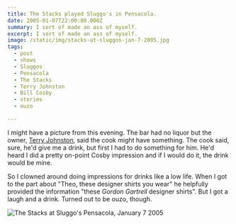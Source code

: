 ```yaml
---
title: The Stacks played Sluggo's in Pensacola.
date: 2005-01-07T22:00:00.000Z
summary: I sort of made an ass of myself.
excerpt: I sort of made an ass of myself.
image: /static/img/stacks-at-sluggos-jan-7-2005.jpg
tags:
  - post
  - shows
  - Sluggos
  - Pensacola
  - The Stacks
  - Terry Johnston
  - Bill Cosby
  - stories
  - ouzo

---
```


I might have a picture from this evening. The bar had no liquor but the owner, [Terry Johnston](https://en.wikipedia.org/wiki/This_Bike_Is_a_Pipe_Bomb), said the cook might have something. The cook said, sure, he'd give me a drink, but first I had to do something for him. He'd heard I did a pretty on-point Cosby impression and if I would do it, the drink would be mine.

So I clowned around doing impressions for drinks like a low life. When I got to the part about "Theo, these designer shirts you wear" he helpfully provided the information "these _Gordon Gartrell_ designer shirts". But I got a laugh and a drink. Turned out to be ouzo, though.

![The Stacks at Sluggo's Pensacola, January 7 2005](/static/img/stacks-at-sluggos-jan-7-2005.jpg "The Stacks Played At Sluggo's!")